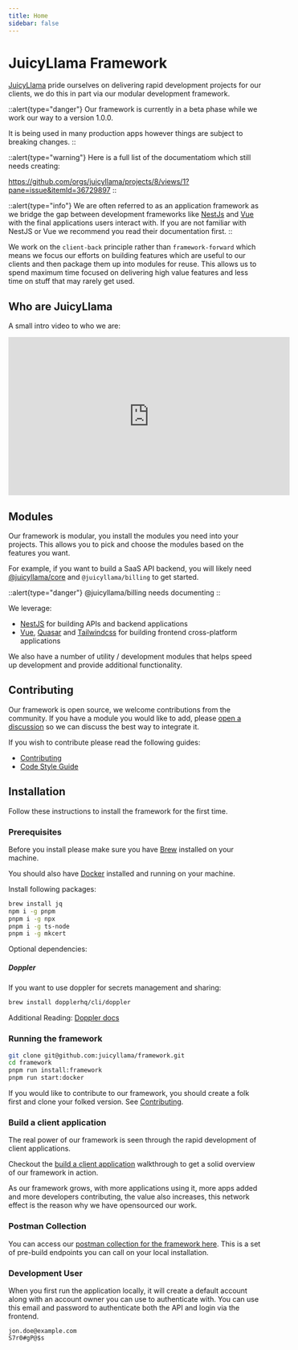 ```yaml
---
title: Home
sidebar: false
---
```


# JuicyLlama Framework

[JuicyLlama](https://juicyllama.com) pride ourselves on delivering rapid development projects for our clients, we do this in part via our modular development framework.

::alert{type="danger"}
Our framework is currently in a beta phase while we work our way to a version 1.0.0.

It is being used in many production apps however things are subject to breaking changes.
::

::alert{type="warning"}
Here is a full list of the documentatiom which still needs creating:

https://github.com/orgs/juicyllama/projects/8/views/1?pane=issue&itemId=36729897
::

::alert{type="info"}
We are often referred to as an application framework as we bridge the gap between development frameworks like [NestJs](https://nestjs.com/) and [Vue](https://vuejs.org) with the final applications users interact with. If you are not familiar with NestJS or Vue we recommend you read their documentation first.
::

We work on the `client-back` principle rather than `framework-forward` which means we focus our efforts on building features which are useful to our clients and then package them up into modules for reuse. This allows us to spend maximum time focused on delivering high value features and less time on stuff that may rarely get used.

## Who are JuicyLlama

A small intro video to who we are:

<iframe width="560" height="315" src="https://www.youtube.com/embed/ekqLFttBud4?si=NHw6dF6UP_tyht7x" title="YouTube video player" frameborder="0" allow="accelerometer; autoplay; clipboard-write; encrypted-media; gyroscope; picture-in-picture; web-share" allowfullscreen></iframe>

## Modules

Our framework is modular, you install the modules you need into your projects. This allows you to pick and choose the modules based on the features you want.

For example, if you want to build a SaaS API backend, you will likely need [@juicyllama/core](./backend/core/README.md) and `@juicyllama/billing` to get started.

::alert{type="danger"}
@juicyllama/billing needs documenting
::


We leverage:

-   [NestJS](https://nestjs.com/) for building APIs and backend applications
-   [Vue](https://vuejs.org), [Quasar](https://quasar.dev/) and [Tailwindcss](https://tailwindcss.com/) for building frontend cross-platform applications

We also have a number of utility / development modules that helps speed up development and provide additional functionality. 

## Contributing

Our framework is open source, we welcome contributions from the community. If you have a module you would like to add, please [open a discussion](https://github.com/juicyllama/framework/discussions) so we can discuss the best way to integrate it.

If you wish to contribute please read the following guides:

-   [Contributing](./developers/contributing)
-   [Code Style Guide](./developers/code-style-guide)

## Installation

Follow these instructions to install the framework for the first time.

### Prerequisites

Before you install please make sure you have [Brew](https://docs.brew.sh/Installation) installed on your machine.

You should also have [Docker](https://docs.docker.com/get-docker/) installed and running on your machine.

Install following packages:

```bash
brew install jq
npm i -g pnpm
pnpm i -g npx
pnpm i -g ts-node
pnpm i -g mkcert
```

Optional dependencies:

##### Doppler

If you want to use doppler for secrets management and sharing:

```bash
brew install dopplerhq/cli/doppler
```

Additional Reading: [Doppler docs](https://docs.doppler.com/docs/install-cli)

### Running the framework

```bash
git clone git@github.com:juicyllama/framework.git
cd framework
pnpm run install:framework
pnpm run start:docker
```

If you would like to contribute to our framework, you should create a folk first and clone your folked version. See [Contributing](./developers/contributing).

### Build a client application

The real power of our framework is seen through the rapid development of client applications.

Checkout the [build a client application](https://github.com/juicyllama/client-quickstart) walkthrough to get a solid overview of our framework in action.

As our framework grows, with more applications using it, more apps added and more developers contributing, the value also increases, this network effect is the reason why we have opensourced our work.

### Postman Collection

You can access our [postman collection for the framework here](https://www.postman.com/juicyllama/workspace/framework/overview). This is a set of pre-build endpoints you can call on your local installation. 

### Development User

When you first run the application locally, it will create a default account along with an account owner you can use to authenticate with. You can use this email and password to authenticate both the API and login via the frontend.

```
jon.doe@example.com
S7r0#gP@$s
```